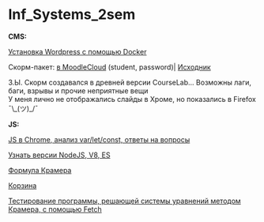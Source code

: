 # Inf_Systems_2sem
<p><b>CMS:</b></p>
  <p><a href="https://docs.google.com/presentation/d/1ulniFstl8WRh6xAGF3h5JlTuxlqbaMIBJIbJ6ZZEEZo/edit?usp=sharing">
     Установка Wordpress с помощью Dоcker
  </a></p>
    <p>Скорм-пакет:  <a href="https://test-scorm-in-moodle.moodlecloud.com">в MoodleCloud</a> (student, password)| <a href="https://yadi.sk/d/TaCT-EOW3JBXgf">Исходник</a></p>
    <p>З.Ы. Скорм создавался в древней версии CourseLab... Возможны лаги, баги, взрывы и прочие неприятные вещи <br> 
    У меня лично не отображались слайды в Хроме, но показались в Firefox ¯\_(ツ)_/¯<p>
<p><b>JS:</b></p>
  <p><a href="https://docs.google.com/presentation/d/18yQVv_krqOUZpJhDBYhVwBTLTkWHbGyJMfqoPyi69Ng/edit?usp=sharing">
     JS в Chrome, анализ var/let/const, ответы на вопросы
  </a></p>
  <p><a href="https://docs.google.com/presentation/d/18yQVv_krqOUZpJhDBYhVwBTLTkWHbGyJMfqoPyi69Ng/edit?usp=sharing">
    Узнать версии NodeJS, V8, ES
  </a></p>
  <p><a href="https://codepen.io/Sokhann/pen/VpVNab">
    Формула Крамера
  </a></p>
  <p><a href=https://jsfiddle.net/Sokhann/ckaqkLp7/>
    Корзина
  </a></p>
<p><a href=https://jsfiddle.net/Sokhann/48ymc3yg>
    Тестирование программы, решающей системы уравнений методом Крамера, с помощью Fetch
  </a></p>
